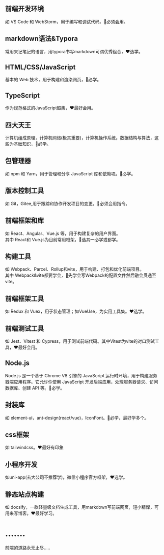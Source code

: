 ## 前端开发环境
如 VS Code 和 WebStorm，用于编写和调试代码。🌟必须会用。

## markdown语法&Typora
常用来记笔记的语言，用typora书写markdown可谓优秀组合，❤️选学。

## HTML/CSS/JavaScript
基本的 Web 技术，用于构建和渲染网页，🌟必学。

## TypeScript
作为规范格式的JavaScript超集，❤️最好会用。

## 四大天王
计算机组成原理，计算机网络(极其重要)，计算机操作系统，数据结构与算法，这些为基础知识，🌟必学。

## 包管理器
如 npm 和 Yarn，用于管理和分享 JavaScript 库和依赖项。🌟必学。

## 版本控制工具
如 Git，Gitee,用于跟踪和协作开发项目的变更。🌟必须会用指令。

## 前端框架和库
如 React、Angular、Vue.js 等，用于构建复杂的用户界面。<br>
其中 React和 Vue.js为目前常用框架，🌟选其一必学或都学。

## 构建工具
如 Webpack、Parcel、Rollup和vite，用于构建、打包和优化前端项目。<br>
其中 Webpack&vite都要学会，🌟先学会写Webpack的配置文件然后融会贯通至vite。

## 前端框架工具
如 Redux 和 Vuex，用于状态管理；如VueUse，为实用工具集。❤️选学。

## 前端测试工具
如 Jest、Vitest 和 Cypress，用于测试前端代码。其中Vitest为vite的对口测试工具，❤️最好会用。

## Node.js
Node.js 是一个基于 Chrome V8 引擎的 JavaScript 运行时环境，用于构建服务器端应用程序。它允许你使用 JavaScript 开发后端应用，处理服务器请求、访问数据库、创建 API 等。🌟必学。

## 封装库
如 element-ui，ant-design(react/vue)，IconFont。🌟必学，最好学多个。

## css框架
如 tailwindcss。❤️最好有印象



## 小程序开发
如uni-app(去大公司不推荐学)，微信小程序官方框架，❤️选学。

## 静态站点构建
如 docsify，一款轻量级文档生成工具，用markdown写前端网页，短小精悍，可用来写博客。❤️最好学习。


# .......
前端的道路永无止尽.....













